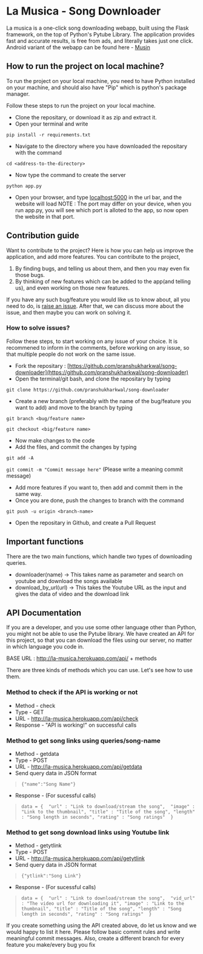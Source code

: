 
# La Musica - Song Downloader
La musica is a one-click song downloading webapp, built using the Flask framework, on the top of Python's Pytube Library. 
The application provides fast and accurate results, is free from ads, and literally takes just one click. 
Android variant of the webapp can be found here - [Musin](https://github.com/Signior-X/musin)

## How to run the project on local machine?
To run the project on your local machine, you need to have Python installed on your machine, and should also have "Pip" which is python's package manager.

Follow these steps to run the project on your local machine.

 - Clone the repositary, or download it as zip and extract it. 
 - Open your terminal and write 
 
`pip install -r requirements.txt`
- Navigate to the directory where you have downloaded the repositary with the command

`cd <address-to-the-directory>`
- Now type the command to create the server

`python app.py` 
- Open your browser, and type <localhost:5000> in the url bar, and the website will load
NOTE : The port may differ on your device, when you run app.py, you will see which port is alloted to the app, so now open the website in that port. 

## Contribution guide
Want to contribute to the project? Here is how you can help us improve the application, and add more features. 
You can contribute to the project,
1) By finding bugs, and telling us about them, and then you may even fix those bugs. 
2) By thinking of new features which can be added to the app(and telling us), and even working on those new features. 

If you have any such bug/feature you would like us to know about, all you need to do, is [raise an issue](https://github.com/pranshukharkwal/song-downloader/issues). After that, we can discuss more about the issue, and then maybe you can work on solving it. 

### How to solve issues?
Follow these steps, to start working on any issue of your choice. It is recommened to inform in the comments, before working on any issue, so that multiple people do not work on the same issue. 

 - Fork the repositary : [https://github.com/pranshukharkwal/song-downloader](https://github.com/pranshukharkwal/song-downloader)
 - Open the terminal/git bash, and clone the repositary by typing 

`git clone https://github.com/pranshukharkwal/song-downloader`
 - Create a new branch (preferably with the name of the bug/feature you want to add) and move to the branch by typing

`git branch <bug/feature name>`

`git checkout <big/feature name>`
 - Now make changes to the code
 - Add the files, and commit the changes by typing

`git add -A`

`git commit -m "Commit message here"` (Please write a meaning commit message)
 - Add more features if you want to, then add and commit them in the same way.
 - Once you are done, push the changes to branch with the command

 `git push -u origin <branch-name>`
 - Open the repositary in Github, and create  a Pull Request

## Important functions

There are the two main functions, which handle two types of downloading queries.

 - downloader(name) -> This takes name as parameter and search on youtube
   and download the songs available
 - download_by_url(url) -> This takes the Youtube URL as the input and
   gives the data of video and the download link

## API Documentation
If you are a developer, and you use some other language other than Python, you might not be able to use the Pytube library. We have created an API for this project, so that you can download the files using our server, no matter in which language you code in.

BASE URL : http://la-musica.herokuapp.com/api/ + methods

There are three kinds of methods which you can use. Let's see how to use them. 

### Method to check if the API is working or not
 - Method - check
 - Type - GET
 - URL - http://la-musica.herokuapp.com/api/check
 - Response - "API is working!" on successful calls
 
### Method to get song links using queries/song-name
 - Method - getdata
 - Type - POST
 - URL - http://la-musica.herokuapp.com/api/getdata
 - Send query data in JSON format

> `{"name":"Song Name"}`
 - Response - (For sucessful calls)

> `data = { 
> "url" : "Link to download/stream the song", 
> "image" : "Link to the thumbnail",
> 	"title" : "Title of the song",
>  "length" : "Song length in seconds",
>  "rating" : "Song ratings" 
>  }`
 
 ### Method to get song download links using Youtube link
 - Method - getytlink
 - Type - POST
 - URL - http://la-musica.herokuapp.com/api/getytlink
 - Send query data in JSON format
> `{"ytlink":"Song Link"}`
 - Response - (For sucessful calls)
> `data = { 
> "url" : "Link to download/stream the song", 
> "vid_url" : "The video url for downloading it",
> "image" : "Link to the thumbnail",
> 	"title" : "Title of the song",
>  "length" : "Song length in seconds",
>  "rating" : "Song ratings" 
>  }`
								

If you create something using the API created above, do let us know and we would happy to list it here. 
Please follow basic commit rules and write meaningful commit messages. Also, create a different branch for every feature you make/every bug you fix  

        
